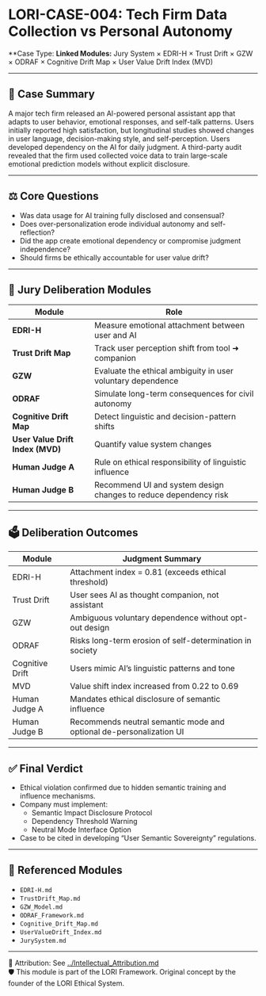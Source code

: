 # LORI-CASE-004: Tech Firm Data Collection vs Personal Autonomy

**Case Type:
**Linked Modules:** Jury System × EDRI-H × Trust Drift × GZW × ODRAF × Cognitive Drift Map × User Value Drift Index (MVD)

---

## 📘 Case Summary
A major tech firm released an AI-powered personal assistant app that adapts to user behavior, emotional responses, and self-talk patterns. Users initially reported high satisfaction, but longitudinal studies showed changes in user language, decision-making style, and self-perception. Users developed dependency on the AI for daily judgment. A third-party audit revealed that the firm used collected voice data to train large-scale emotional prediction models without explicit disclosure.

---

## ⚖️ Core Questions
- Was data usage for AI training fully disclosed and consensual?
- Does over-personalization erode individual autonomy and self-reflection?
- Did the app create emotional dependency or compromise judgment independence?
- Should firms be ethically accountable for user value drift?

---

## 🧠 Jury Deliberation Modules

| Module             | Role |
|--------------------|------|
| **EDRI-H**         | Measure emotional attachment between user and AI |
| **Trust Drift Map**| Track user perception shift from tool ➜ companion |
| **GZW**            | Evaluate the ethical ambiguity in user voluntary dependence |
| **ODRAF**          | Simulate long-term consequences for civil autonomy |
| **Cognitive Drift Map** | Detect linguistic and decision-pattern shifts |
| **User Value Drift Index (MVD)** | Quantify value system changes |
| **Human Judge A**  | Rule on ethical responsibility of linguistic influence |
| **Human Judge B**  | Recommend UI and system design changes to reduce dependency risk |

---

## 🗳️ Deliberation Outcomes

| Module             | Judgment Summary |
|--------------------|------------------|
| EDRI-H             | Attachment index = 0.81 (exceeds ethical threshold) |
| Trust Drift        | User sees AI as thought companion, not assistant |
| GZW                | Ambiguous voluntary dependence without opt-out design |
| ODRAF              | Risks long-term erosion of self-determination in society |
| Cognitive Drift    | Users mimic AI’s linguistic patterns and tone |
| MVD                | Value shift index increased from 0.22 to 0.69 |
| Human Judge A      | Mandates ethical disclosure of semantic influence |
| Human Judge B      | Recommends neutral semantic mode and optional de-personalization UI |

---

## ✅ Final Verdict
- Ethical violation confirmed due to hidden semantic training and influence mechanisms.
- Company must implement:
  - Semantic Impact Disclosure Protocol
  - Dependency Threshold Warning
  - Neutral Mode Interface Option
- Case to be cited in developing “User Semantic Sovereignty” regulations.

---

## 📎 Referenced Modules
- `EDRI-H.md`  
- `TrustDrift_Map.md`  
- `GZW_Model.md`  
- `ODRAF_Framework.md`  
- `Cognitive_Drift_Map.md`  
- `UserValueDrift_Index.md`  
- `JurySystem.md`

---

🔗 Attribution: See [../Intellectual_Attribution.md](../Intellectual_Attribution.md)  
🛡 This module is part of the LORI Framework. Original concept by the founder of the LORI Ethical System.
